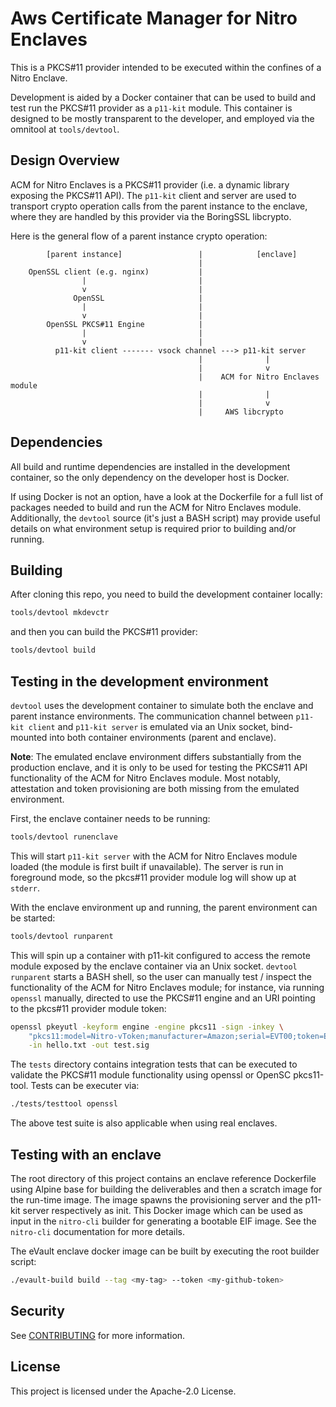 # Aws Certificate Manager for Nitro Enclaves

This is a PKCS#11 provider intended to be executed within the confines of a
Nitro Enclave.

Development is aided by a Docker container that can be used to build and test
run the PKCS#11 provider as a `p11-kit` module. This container is designed to
be mostly transparent to the developer, and employed via the omnitool at
`tools/devtool`.


## Design Overview

ACM for Nitro Enclaves is a PKCS#11 provider (i.e. a dynamic library exposing the
PKCS#11 API). The `p11-kit` client and server are used to transport crypto
operation calls from the parent instance to the enclave, where they are handled
by this provider via the BoringSSL libcrypto.

Here is the general flow of a parent instance crypto operation:

```
        [parent instance]                 |            [enclave]
                                          |
    OpenSSL client (e.g. nginx)           |
                |                         |
                v                         |
              OpenSSL                     |
                |                         |
                v                         |
        OpenSSL PKCS#11 Engine            |
                |                         |
                v                         |
          p11-kit client ------- vsock channel ---> p11-kit server
                                          |              |
                                          |              v
                                          |    ACM for Nitro Enclaves module
                                          |              |
                                          |              v
                                          |	    AWS libcrypto
```

## Dependencies

All build and runtime dependencies are installed in the development container,
so the only dependency on the developer host is Docker.

If using Docker is not an option, have a look at the Dockerfile for a full list
of packages needed to build and run the ACM for Nitro Enclaves module. Additionally,
the `devtool` source (it's just a BASH script) may provide useful details on what
environment setup is required prior to building and/or running.


## Building

After cloning this repo, you need to build the development container locally:

```bash
tools/devtool mkdevctr
```

and then you can build the PKCS#11 provider:

```bash
tools/devtool build
```


## Testing in the development environment

`devtool` uses the development container to simulate both the enclave and
parent instance environments. The communication channel between `p11-kit
client` and `p11-kit server` is emulated via an Unix socket, bind-mounted into
both container environments (parent and enclave).

**Note**: The emulated enclave environment differs substantially from the
production enclave, and it is only to be used for testing the PKCS#11 API
functionality of the ACM for Nitro Enclaves module. Most notably, attestation and token
provisioning are both missing from the emulated environment.

First, the enclave container needs to be running:

```bash
tools/devtool runenclave
```

This will start `p11-kit server` with the ACM for Nitro Enclaves module loaded (the
module is first built if unavailable). The server is run in foreground mode, so
the pkcs#11 provider module log will show up at `stderr`.

With the enclave environment up and running, the parent environment can be
started:

```bash
tools/devtool runparent
```

This will spin up a container with p11-kit configured to access the remote
module exposed by the enclave container via an Unix socket.
`devtool runparent` starts a BASH shell, so the user can manually test /
inspect the functionality of the ACM for Nitro Enclaves module; for instance, via
running `openssl` manually, directed to use the PKCS#11 engine and an URI
pointing to the pkcs#11 provider module token:

```bash
openssl pkeyutl -keyform engine -engine pkcs11 -sign -inkey \
	"pkcs11:model=Nitro-vToken;manufacturer=Amazon;serial=EVT00;token=EncryptionVault-Token;id=%52;type=private" \
	-in hello.txt -out test.sig
```

The `tests` directory contains integration tests that can be executed to
validate the PKCS#11 module functionality using openssl or OpenSC pkcs11-tool.
Tests can be executer via:
```bash
./tests/testtool openssl
```
The above test suite is also applicable when using real enclaves.


## Testing with an enclave

The root directory of this project contains an enclave reference Dockerfile using
Alpine base for building the deliverables and then a scratch image for the run-time
image. The image spawns the provisioning server and the p11-kit server respectively
as init. This Docker image which can be used as input in the `nitro-cli` builder for
generating a bootable EIF image. See the `nitro-cli` documentation for more details.

The eVault enclave docker image can be built by executing the root builder script:
```bash
./evault-build build --tag <my-tag> --token <my-github-token>
```

## Security

See [CONTRIBUTING](CONTRIBUTING.md#security-issue-notifications) for more information.

## License

This project is licensed under the Apache-2.0 License.


